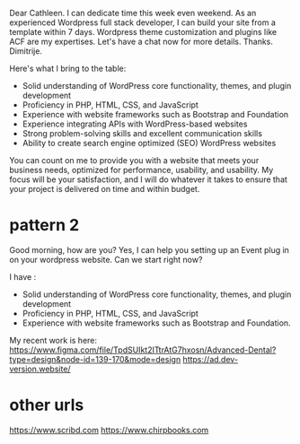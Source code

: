 Dear Cathleen.
I can dedicate time this week even weekend.
As an experienced Wordpress full stack developer, I can build your site from a template within 7 days.
Wordpress theme customization and plugins like ACF are my expertises.
Let's have a chat now for more details.
Thanks.
Dimitrije.

Here's what I bring to the table:

- Solid understanding of WordPress core functionality, themes, and plugin development
- Proficiency in PHP, HTML, CSS, and JavaScript
- Experience with website frameworks such as Bootstrap and Foundation
- Experience integrating APIs with WordPress-based websites
- Strong problem-solving skills and excellent communication skills
- Ability to create search engine optimized (SEO) WordPress websites

You can count on me to provide you with a website that meets your business needs, optimized for performance, usability, and usability. My focus will be your satisfaction, and I will do whatever it takes to ensure that your project is delivered on time and within budget.

# pattern 2

Good morning, how are you?
Yes, I can help you setting up an Event plug in on your wordpress website.
Can we start right now?

I have :

- Solid understanding of WordPress core functionality, themes, and plugin development
- Proficiency in PHP, HTML, CSS, and JavaScript
- Experience with website frameworks such as Bootstrap and Foundation.

My recent work is here:
https://www.figma.com/file/TpdSUIkt2ITtrAtG7hxosn/Advanced-Dental?type=design&node-id=139-170&mode=design
https://ad.dev-version.website/

# other urls

https://www.scribd.com
https://www.chirpbooks.com
